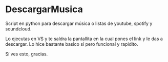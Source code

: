 # DescargarMusica
Script en python para descargar música o listas de youtube, spotify y soundcloud.

Lo ejecutas en VS y te saldra la pantallita en la cual pones el link y le das a descargar. Lo hice bastante basico sí pero funcional y rapidito.

Sí ves esto, gracias.

